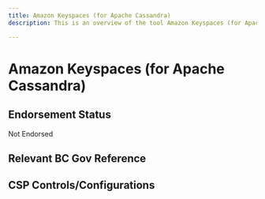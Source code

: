 ```yaml
---
title: Amazon Keyspaces (for Apache Cassandra)
description: This is an overview of the tool Amazon Keyspaces (for Apache Cassandra), and its current status  within BC Gov.

---
```

<!---
Note: this is a generated file.  You should not edit it directly.  Please check https://github.com/bcgov/cloud-pathfinder for details.
-->
# Amazon Keyspaces (for Apache Cassandra)



## Endorsement Status
Not Endorsed

## Relevant BC Gov Reference


## CSP Controls/Configurations
